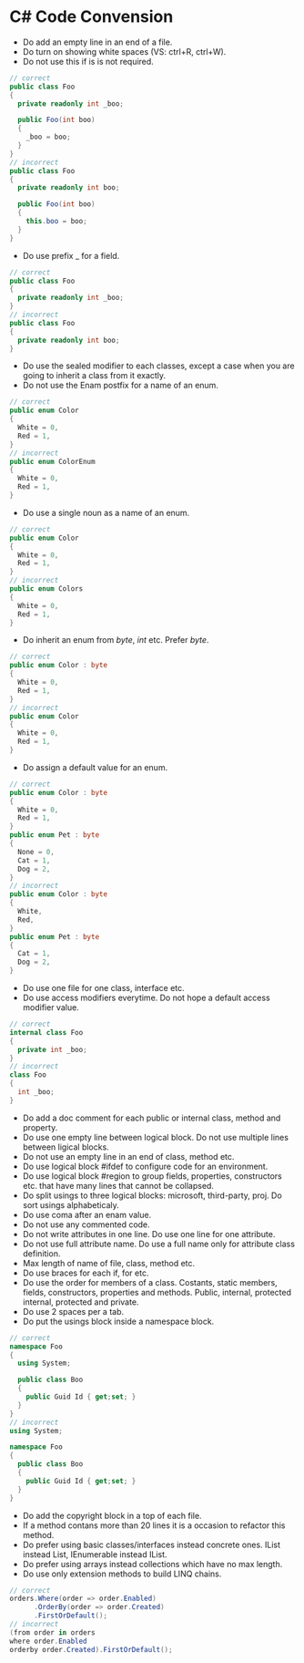 # C# Code Convension

* Do add an empty line in an end of a file.
* Do turn on showing white spaces (VS: ctrl+R, ctrl+W).
* Do not use this if is is not required.
```csharp
// correct
public class Foo
{
  private readonly int _boo;

  public Foo(int boo)
  {
    _boo = boo;
  }
}
// incorrect
public class Foo
{
  private readonly int boo;

  public Foo(int boo)
  {
    this.boo = boo;
  }
}
```
* Do use prefix _ for a field.
```csharp
// correct
public class Foo
{
  private readonly int _boo;
}
// incorrect
public class Foo
{
  private readonly int boo;
}
```
* Do use the sealed modifier to each classes, except a case when you are going to inherit a class from it exactly.
* Do not use the Enam postfix for a name of an enum.
```csharp
// correct
public enum Color
{
  White = 0,
  Red = 1,
}
// incorrect
public enum ColorEnum
{
  White = 0,
  Red = 1,
}
```
* Do use a single noun as a name of an enum.
```csharp
// correct
public enum Color
{
  White = 0,
  Red = 1,
}
// incorrect
public enum Colors
{
  White = 0,
  Red = 1,
}
```
* Do inherit an enum from *byte*, *int* etc. Prefer *byte*.
```csharp
// correct
public enum Color : byte
{
  White = 0,
  Red = 1,
}
// incorrect
public enum Color
{
  White = 0,
  Red = 1,
}
```
* Do assign a default value for an enum.
```csharp
// correct
public enum Color : byte
{
  White = 0,
  Red = 1,
}
public enum Pet : byte
{
  None = 0,
  Cat = 1,
  Dog = 2,
}
// incorrect
public enum Color : byte
{
  White,
  Red,
}
public enum Pet : byte
{
  Cat = 1,
  Dog = 2,
}
```
* Do use one file for one class, interface etc.
* Do use access modifiers everytime. Do not hope a default access modifier value.
```csharp
// correct
internal class Foo
{
  private int _boo;
}
// incorrect
class Foo
{
  int _boo;
}
```
* Do add a doc comment for each public or internal class, method and property.
* Do use one empty line between logical block. Do not use multiple lines between ligical blocks.
* Do not use an empty line in an end of class, method etc.
* Do use logical block #ifdef to configure code for an environment.
* Do use logical block #region to group fields, properties, constructors etc. that have many lines that cannot be collapsed.
* Do split usings to three logical blocks: microsoft, third-party, proj. Do sort usings alphabeticaly.
* Do use coma after an enam value.
* Do not use any commented code.
* Do not write attributes in one line. Do use one line for one attribute.
* Do not use full attribute name. Do use a full name only for attribute class definition.
* Max length of name of file, class, method etc.
* Do use braces for each if, for etc.
* Do use the order for members of a class. Costants, static members, fields, constructors, properties and methods. Public, internal, protected internal, protected and private.
* Do use 2 spaces per a tab.
* Do put the usings block inside a namespace block.
```csharp
// correct
namespace Foo
{
  using System;

  public class Boo
  {
    public Guid Id { get;set; }
  }
}
// incorrect
using System;

namespace Foo
{
  public class Boo
  {
    public Guid Id { get;set; }
  }
}
```
* Do add the copyright block in a top of each file.
* If a method contans more than 20 lines it is a occasion to refactor this method.
* Do prefer using basic classes/interfaces instead concrete ones. IList instead List, IEnumerable instead IList.
* Do prefer using arrays instead collections which have no max length.
* Do use only extension methods to build LINQ chains.
```csharp
// correct
orders.Where(order => order.Enabled)
      .OrderBy(order => order.Created)
      .FirstOrDefault();
// incorrect
(from order in orders
where order.Enabled
orderby order.Created).FirstOrDefault();
```